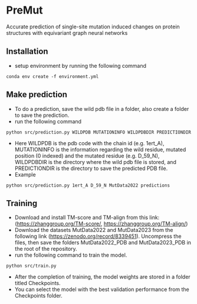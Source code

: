 # PreMut
Accurate prediction of single-site mutation induced changes on protein structures with equivariant graph neural networks

## Installation
* setup environment by running the following command
```
conda env create -f environment.yml
```

## Make prediction

* To do a prediction, save the wild pdb file in a folder, also create a folder to save the prediction.
* run the following command
```
python src/prediction.py WILDPDB MUTATIONINFO WILDPDBDIR PREDICTIONDIR
```
* Here WILDPDB is the pdb code with the chain id (e.g. 1ert_A), MUTATIONINFO is the information regarding the wild residue, mutated position (0 indexed) and the mutated residue (e.g. D_59_N), WILDPDBDIR is the directory where the wild pdb file is stored, and PREDICTIONDIR is the directory to save the predicted PDB file.
* Example
```
python src/prediction.py 1ert_A D_59_N MutData2022 predictions
```

## Training
* Download and install TM-score and TM-align from this link: (https://zhanggroup.org/TM-score/, https://zhanggroup.org/TM-align/)
* Download the datasets MutData2022 and MutData2023 from the following link (https://zenodo.org/record/8339451). Uncompress the files, then save the folders MutData2022_PDB and MutData2023_PDB in the root of the repository.
* run the following command to train the model.
```
python src/train.py
```
* After the completion of training, the model weights are stored in a folder titled Checkpoints.
* You can select the model with the best validation performance from the Checkpoints folder.


